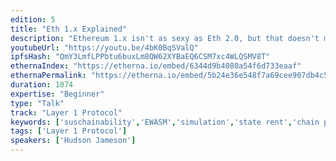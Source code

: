 ```yaml
---
edition: 5
title: "Eth 1.x Explained"
description: "Ethereum 1.x isn't as sexy as Eth 2.0, but that doesn't mean it isn't important! In this talk we go over the history of Eth 1.x including its Devcon4 origins and what it means for Ethereum today."
youtubeUrl: "https://youtu.be/4bK0BqSValQ"
ipfsHash: "QmY3LmfLPPbtu6buxLm8QW62XYBaEQ6CSM7xc4WLQSMV8T"
ethernaIndex: "https://etherna.io/embed/6344d9b4080a54f6d733eaaf"
ethernaPermalink: "https://etherna.io/embed/5b24e36e548f7a69cee907db4c53ae92563b95be0bf8d07593f9fc1cacf7e588"
duration: 1074
expertise: "Beginner"
type: "Talk"
track: "Layer 1 Protocol"
keywords: ['suschainability','EWASM','simulation','state rent','chain pruning','core devs','technical']
tags: ['Layer 1 Protocol']
speakers: ['Hudson Jameson']
---
```

